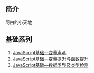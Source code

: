 ## 简介
阿白的小天地
## 基础系列
1. [JavaScript基础—变量声明](https://github.com/mobei95/blog/issues/1)
2. [JavaScript基础—变量提升与函数提升](https://github.com/mobei95/blog/issues/2)
3. [JavaScript基础—数据类型及类型检测](https://github.com/mobei95/blog/issues/3)